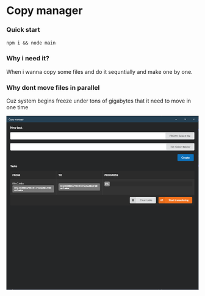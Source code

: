 # Copy manager

### Quick start
```
npm i && node main
```

### Why i need it?
When i wanna copy some files and do it sequntially and make one by one.

### Why dont move files in parallel
Cuz system begins freeze under tons of gigabytes that it need to move in one time

![](https://github.com/Nikeweke/copy-manager/blob/master/screener.png)


